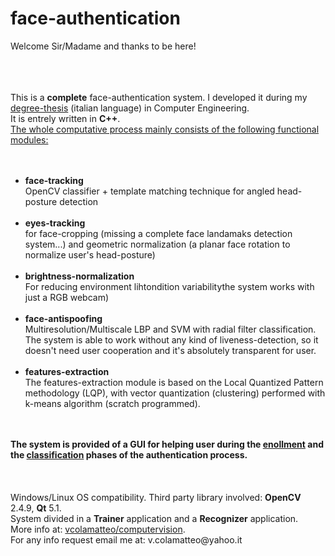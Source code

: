 # face-authentication

Welcome Sir/Madame and thanks to be here!
<br /><br /><br /><br />
<div algn="justfy">This is a <b>complete</b> face-authentication system.  
I developed it during my <a href="http://vcolamatteo.altervista.org/Resources/Tesi_Ing_VALERIO_COLAMATTEO_Sistema_di_FaceAuthentication_basato_su_Local__quantized_Pattern.pdf" target="_blank">degree-thesis</a> (italian language) in Computer Engineering. <br/>It is entrely written in <b>C++</b>. <br/>
<u>The whole computative process mainly consists of the following functional modules:</div></u>   
<br /><br />
<ul tye="disc">
<li><b>face-tracking</b></li> 
OpenCV classifier + template matching technique for angled head-posture detection
<br /><br />
<li><b>eyes-tracking</b></li> 
for face-cropping (missing a complete face landamaks detection system...) and geometric normalization  
(a planar face rotation to normalize user's head-posture)  
<br /><br />
<li><b>brightness-normalization</b></li>  
For reducing environment lihtondition variabilitythe system works with just a RGB webcam) 
<br /><br />
<li><b>face-antispoofing</b></li>  
Multiresolution/Multiscale LBP and SVM with radial filter classification.   
The system is able to work without any kind of liveness-detection, so it doesn't need user cooperation and it's
absolutely transparent for user.  
<br /><br />
<li><b>features-extraction</b></li> 
The features-extraction module is based on the Local Quantized Pattern methodology (LQP), with vector
quantization (clustering) performed with k-means algorithm (scratch programmed).  
</ul>
<br /><br />
<b>The system is provided of a GUI for helping user during the <a href="https://www.youtube.com/embed/4Z74uxv9TAk?list=PLxvtf3ll_ZIinQVWEgSNQxxXJ2YkeD99a" target="_blank">enollment</a> and the <a href="https://www.youtube.com/embed/bRkwsEhyvvI?list=PLxvtf3ll_ZIinQVWEgSNQxxXJ2YkeD99a" target="_blank">classification</a> phases of the authentication process. </b><br /><br />
<br /><br />
Windows/Linux OS compatibility. Third party library involved: <b>OpenCV</b> 2.4.9, <b>Qt</b> 5.1. <br />
System divided in a <b>Trainer</b> application and a <b>Recognizer</b> application.<br />
More info at: <a href="http://www.vcolamatteo.com/computervision" target="_blank">vcolamatteo/computervision</a>.<br />
For any info request email me at: v.colamatteo@yahoo.it
